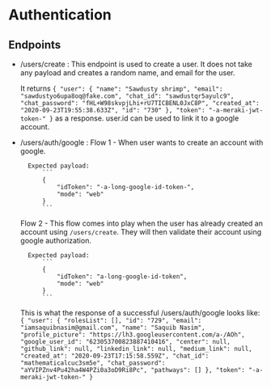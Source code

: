 # Authentication

## Endpoints

- /users/create : 
    This endpoint is used to create a user. 
    It does not take any payload and creates a random name, and email for the user. 
    
    It returns 
            ```
            {
                "user": {
                    "name": "Sawdusty shrimp",
                    "email": "sawdustyo6upa8oq@fake.com",
                    "chat_id": "sawdustqr5ayulc9",
                    "chat_password": "fHL+W98skvpjLhi+rU7TICBENL0JxC8P",
                    "created_at": "2020-09-23T19:55:38.633Z",
                    "id": "730"
                    },
                "token": "-a-meraki-jwt-token-"
            }
            ```
    as a response. user.id can be used to link it to a google account.

- /users/auth/google :
    Flow 1 - When user wants to create an account with google.

        Expected payload: 
            ```
            {
                "idToken": "-a-long-google-id-token-",
                "mode": "web"
            }
            ```
    
    Flow 2 - This flow comes into play when the user has already created an account using `/users/create`. 
    They will then validate their account using google authorization. 
    
        Expected payload:
            ```         
            {
                "idToken": "a-long-google-id-token",
                "mode": "web"
            }
            ``` 

    This is what the response of a successful /users/auth/google looks like:
        ```
        {
            "user": {
                "rolesList": [],
                "id": "729",
                "email": "iamsaquibnasim@gmail.com",
                "name": "Saquib Nasim",
                "profile_picture": "https://lh3.googleusercontent.com/a-/AOh",
                "google_user_id": "623053700823887410416",
                "center": null,
                "github_link": null,
                "linkedin_link": null,
                "medium_link": null,
                "created_at": "2020-09-23T17:15:58.559Z",
                "chat_id": "mathematicalcuc3sm5e",
                "chat_password": "aYVIPZnv4Pu42ha4W4PZi0a3oD9Ri8Pc",
                "pathways": []
            },
            "token": "-a-meraki-jwt-token-"
        }
        ```
